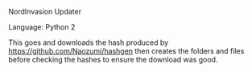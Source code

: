 NordInvasion Updater

Language: Python 2

This goes and downloads the hash produced by https://github.com/Naozumi/hashgen then creates the folders and files before checking the hashes to ensure the download was good.